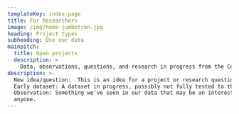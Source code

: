 ```yaml
---
templateKey: index-page
title: For Researchers
image: /img/home-jumbotron.jpg
heading: Project types
subheading: Use our data
mainpitch:
  title: Open projects
  description: >
    Data, observations, questions, and research in progress from the Cell Science team that could benefit from outside collaborations, insights, and discussions
description: >-
  New idea/question:  This is an idea for a project or research question that someone could use one of our datasets to investigate, but does not have any or (has very little) preliminary work done towards this project.
  Early dataset: A dataset in progress, possibly not fully tested to the standards of our pipeline data, but has interesting features that we want to share.
  Observation: Something we've seen in our data that may be an interesting jumping off point for a project, or could be corroborating data for a project in another model system.
  anyone.
---
```

